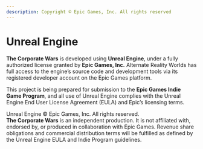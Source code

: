 ```yaml
---
description: Copyright © Epic Games, Inc. All rights reserved
---
```


# Unreal Engine

**The Corporate Wars** is developed using **Unreal Engine**, under a fully authorized license granted by **Epic Games, Inc.** Alternate Reality Worlds has full access to the engine’s source code and development tools via its registered developer account on the Epic Games platform.

This project is being prepared for submission to the **Epic Games Indie Game Program**, and all use of Unreal Engine complies with the Unreal Engine End User License Agreement (EULA) and Epic’s licensing terms.

Unreal Engine © Epic Games, Inc. All rights reserved.\
**The Corporate Wars** is an independent production. It is not affiliated with, endorsed by, or produced in collaboration with Epic Games. Revenue share obligations and commercial distribution terms will be fulfilled as defined by the Unreal Engine EULA and Indie Program guidelines.
